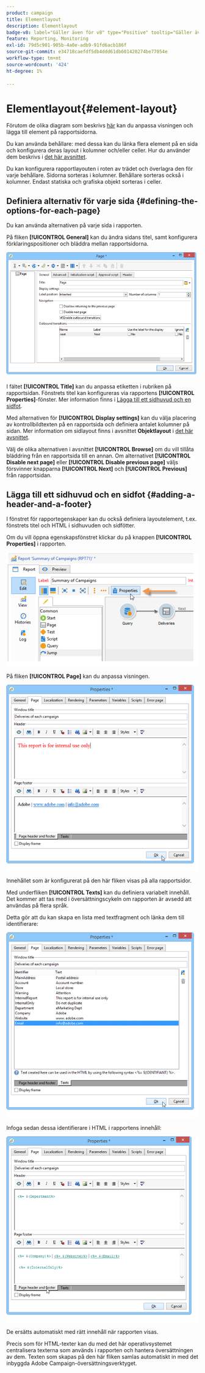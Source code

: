 ```yaml
---
product: campaign
title: Elementlayout
description: Elementlayout
badge-v8: label="Gäller även för v8" type="Positive" tooltip="Gäller även Campaign v8"
feature: Reporting, Monitoring
exl-id: 79d5c901-905b-4a0e-adb9-91fd6acb186f
source-git-commit: e34718caefdf5db4ddd61db601420274be77054e
workflow-type: tm+mt
source-wordcount: '424'
ht-degree: 1%

---
```


# Elementlayout{#element-layout}



Förutom de olika diagram som beskrivs [här](../../reporting/using/creating-a-chart.md#chart-types-and-variants) kan du anpassa visningen och lägga till element på rapportsidorna.

Du kan använda behållare: med dessa kan du länka flera element på en sida och konfigurera deras layout i kolumner och/eller celler. Hur du använder dem beskrivs i [det här avsnittet](../../web/using/defining-web-forms-layout.md#creating-containers).

Du kan konfigurera rapportlayouten i roten av trädet och överlagra den för varje behållare. Sidorna sorteras i kolumner. Behållare sorteras också i kolumner. Endast statiska och grafiska objekt sorteras i celler.

## Definiera alternativ för varje sida {#defining-the-options-for-each-page}

Du kan använda alternativen på varje sida i rapporten.

På fliken **[!UICONTROL General]** kan du ändra sidans titel, samt konfigurera förklaringspositioner och bläddra mellan rapportsidorna.

![](assets/s_ncs_advuser_report_wizard_022.png)

I fältet **[!UICONTROL Title]** kan du anpassa etiketten i rubriken på rapportsidan. Fönstrets titel kan konfigureras via rapportens **[!UICONTROL Properties]**-fönster. Mer information finns i [Lägga till ett sidhuvud och en sidfot](#adding-a-header-and-a-footer).

Med alternativen för **[!UICONTROL Display settings]** kan du välja placering av kontrollbildtexten på en rapportsida och definiera antalet kolumner på sidan. Mer information om sidlayout finns i avsnittet **Objektlayout** i [det här avsnittet](../../web/using/defining-web-forms-layout.md#positioning-the-fields-on-the-page).

Välj de olika alternativen i avsnittet **[!UICONTROL Browse]** om du vill tillåta bläddring från en rapportsida till en annan. Om alternativet **[!UICONTROL Disable next page]** eller **[!UICONTROL Disable previous page]** väljs försvinner knapparna **[!UICONTROL Next]** och **[!UICONTROL Previous]** från rapportsidan.

## Lägga till ett sidhuvud och en sidfot {#adding-a-header-and-a-footer}

I fönstret för rapportegenskaper kan du också definiera layoutelement, t.ex. fönstrets titel och HTML i sidhuvuden och sidfötter.

Om du vill öppna egenskapsfönstret klickar du på knappen **[!UICONTROL Properties]** i rapporten.

![](assets/reporting_properties.png)

På fliken **[!UICONTROL Page]** kan du anpassa visningen.

![](assets/s_ncs_advuser_report_properties_04.png)

Innehållet som är konfigurerat på den här fliken visas på alla rapportsidor.

Med underfliken **[!UICONTROL Texts]** kan du definiera variabelt innehåll. Det kommer att tas med i översättningscykeln om rapporten är avsedd att användas på flera språk.

Detta gör att du kan skapa en lista med textfragment och länka dem till identifierare:

![](assets/s_ncs_advuser_report_properties_04a.png)

Infoga sedan dessa identifierare i HTML i rapportens innehåll:

![](assets/s_ncs_advuser_report_properties_04b.png)

De ersätts automatiskt med rätt innehåll när rapporten visas.

Precis som för HTML-texter kan du med det här operativsystemet centralisera texterna som används i rapporten och hantera översättningen av dem. Texten som skapas på den här fliken samlas automatiskt in med det inbyggda Adobe Campaign-översättningsverktyget.
